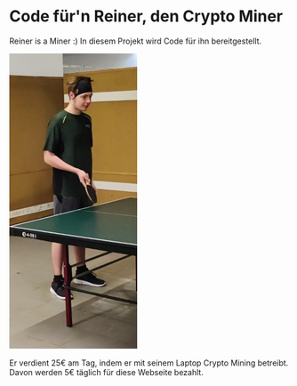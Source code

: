 # Code für'n Reiner, den Crypto Miner
Reiner is a Miner :) 
In diesem Projekt wird Code für ihn bereitgestellt.

![alt text](https://github.com/CVFZ/Code-f-rn-Reiner-den-Miner/blob/main/reiner_der_miner.jpg?raw=true)

Er verdient 25€ am Tag, indem er mit seinem Laptop Crypto Mining betreibt. Davon werden 5€ täglich für diese Webseite bezahlt.
